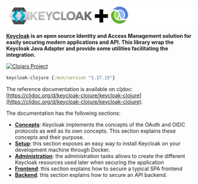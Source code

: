 
![Keycloak plus Clojure](keycloak-plus-clojure.png)

__[Keycloak](http://www.keycloak.org) is an open source Identity and Access Management solution for easily securing modern applications and API. This library wrap the Keycloak Java Adapter and provide some utilities facilitating the integration.__

[![Clojars Project](https://img.shields.io/clojars/v/keycloak-clojure.svg)](https://clojars.org/keycloak-clojure)

```clojure
keycloak-clojure {:mvn/version "1.17.15"}
```

The reference documentation is available on cljdoc: [https://cljdoc.org/d/keycloak-clojure/keycloak-clojure](https://cljdoc.org/d/keycloak-clojure/keycloak-clojure).

The documentation has the following sections:

- **[Concepts](https://cljdoc.org/d/keycloak-clojure/keycloak-clojure/1.17.14/doc/security-concepts)**: Keycloak implements the concepts of the OAuth and OIDC protocols as well as its own concepts. This section explains these concepts and their purpose.
- **[Setup](https://cljdoc.org/d/keycloak-clojure/keycloak-clojure/1.17.14/doc/run-keycloak)**: this section exposes an easy way to install Keycloak on your development machine through Docker.
- **[Administration](https://cljdoc.org/d/keycloak-clojure/keycloak-clojure/1.17.14/doc/administrative-tasks)**: the administration tasks allows to create the different Keycloak resources used later when securing the application
- **[Frontend](https://cljdoc.org/d/keycloak-clojure/keycloak-clojure/1.17.14/doc/securing-a-frontend)**: this section explains how to secure a typical SPA frontend
- **[Backend](https://cljdoc.org/d/keycloak-clojure/keycloak-clojure/1.17.14/doc/securing-a-backend)**: this section explains how to secure an API backend.



